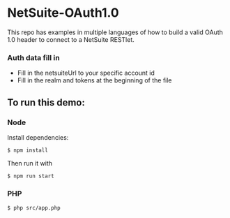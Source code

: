# NetSuite-OAuth1.0

This repo has examples in multiple languages of how to build a valid OAuth 1.0 header to connect to a NetSuite RESTlet. 


### Auth data fill in

- Fill in the netsuiteUrl to your specific account id
- Fill in the realm and tokens at the beginning of the file

## To run this demo:
### Node

Install dependencies:

    $ npm install
    
Then run it with

    $ npm run start


### PHP

    $ php src/app.php 

